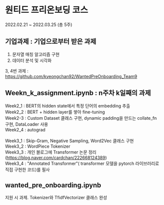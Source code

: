 # 원티드 프리온보딩 코스

2022.02.21 ~ 2022.03.25 (총 5주)

## 기업과제 : 기업으로부터 받은 과제
1. 문자열 매칭 알고리즘 구현
2. 데이터 분석 및 시각화

3, 4번 과제 : https://github.com/kyeongchan92/WantedPreOnboarding_Team9

## Weekn_k_assignment.ipynb : n주차 k일째의 과제
Week2_1 : BERT의 hidden state에서 특정 단어의 embedding 추출\
Week2_2 : BERT + hidden layer를 쌓아 fine-tuning\
Week2-3 : Custom Dataset 클래스 구현, dynamic padding을 만드는 collate_fn 구현, DataLoader 사용\
Week2_4 : autograd\
\
Week3_1 : Skip-Gram, Negative Sampling, Word2Vec 클래스 구현\
Week3_2 : WordPiece Tokenizer\
Week3_3 : 개인 블로그에 Transformer 논문 정리(https://blog.naver.com/cardchan/222668124389)
\
Week3_4 : "Annotated Transformer"( transformer 모델을 pytorch 라이브러리로 직접 구현한 코드)를 필사

## wanted_pre_onboarding.ipynb
지원 시 과제. Tokenizer와 TfidfVectorizer 클래스 완성
